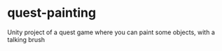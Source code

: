 # quest-painting
Unity project of a quest game where you can paint some objects, with a talking brush
